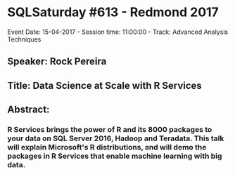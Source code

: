 # SQLSaturday #613 - Redmond 2017
Event Date: 15-04-2017 - Session time: 11:00:00 - Track: Advanced Analysis Techniques
## Speaker: Rock Pereira
## Title: Data Science at Scale with R Services
## Abstract:
### R Services brings the power of R and its 8000 packages to your data on SQL Server 2016, Hadoop and Teradata. This talk will explain Microsoft's R distributions, and will demo the packages in R Services that enable machine learning with big data.
